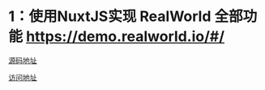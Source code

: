 # 1：使用NuxtJS实现 RealWorld 全部功能 https://demo.realworld.io/#/

[源码地址](https://github.com/xiazanzhang/realworld-nuxtjs)

[访问地址](http://118.89.22.105:3000/)
